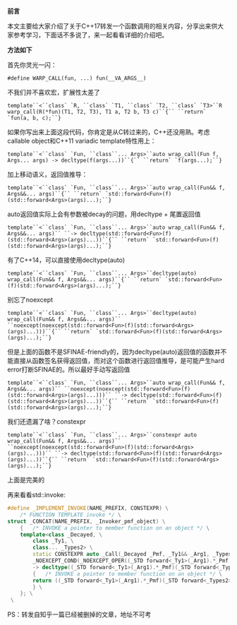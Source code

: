 **前言**

本文主要给大家介绍了关于C++17转发一个函数调用的相关内容，分享出来供大家参考学习，下面话不多说了，来一起看看详细的介绍吧。

**方法如下**

首先你灵光一闪：

```
#define WARP_CALL(fun, ...) fun(__VA_ARGS__)
```

不我们并不喜欢宏，扩展性太差了

```
template``<``class` `R, ``class` `T1, ``class` `T2, ``class` `T3>``R warp_call(R(*fun)(T1, T2, T3), T1 a, T2 b, T3 c)``{`` ``return` `fun(a, b, c);``}
```

如果你写出来上面这段代码，你肯定是从C转过来的，C++还没用熟。考虑callable object和C++11 variadic template特性用上：

```
template``<``class` `Fun, ``class``... Args>``auto wrap_call(Fun f, Args... args) -> decltype(f(args...))``{`` ``return` `f(args...);``}
```

加上移动语义，返回值推导：

```
template``<``class` `Fun, ``class``... Args>``auto wrap_call(Fun&& f, Args&&... args)``{`` ``return` `std::forward<Fun>(f)(std::forward<Args>(args)...);``}
```

auto返回值实际上会有参数被decay的问题，用decltype + 尾置返回值

```
template``<``class` `Fun, ``class``... Args>``auto wrap_call(Fun&& f, Args&&... args)`` ``-> decltype(std::forward<Fun>(f)(std::forward<Args>(args)...))``{`` ``return` `std::forward<Fun>(f)(std::forward<Args>(args)...);``}
```

有了C++14，可以直接使用decltype(auto)

```
template``<``class` `Fun, ``class``... Args>``decltype(auto) wrap_call(Fun&& f, Args&&... args)``{`` ``return` `std::forward<Fun>(f)(std::forward<Args>(args)...);``}
```

别忘了noexcept

```
template``<``class` `Fun, ``class``... Args>``decltype(auto) wrap_call(Fun&& f, Args&&... args)`` ``noexcept(noexcept(std::forward<Fun>(f)(std::forward<Args>(args)...)))``{`` ``return` `std::forward<Fun>(f)(std::forward<Args>(args)...);``}
```

但是上面的函数不是SFINAE-friendly的，因为decltype(auto)返回值的函数并不能直接从函数签名获得返回值，而对这个函数进行返回值推导，是可能产生hard error打断SFINAE的。所以最好手动写返回值

```
template``<``class` `Fun, ``class``... Args>``auto wrap_call(Fun&& f, Args&&... args)`` ``noexcept(noexcept(std::forward<Fun>(f)(std::forward<Args>(args)...)))`` ``-> decltype(std::forward<Fun>(f)(std::forward<Args>(args)...))``{`` ``return` `std::forward<Fun>(f)(std::forward<Args>(args)...);``}
```

我们还遗漏了啥？constexpr

```
template``<``class` `Fun, ``class``... Args>``constexpr auto wrap_call(Fun&& f, Args&&... args)`` ``noexcept(noexcept(std::forward<Fun>(f)(std::forward<Args>(args)...)))`` ``-> decltype(std::forward<Fun>(f)(std::forward<Args>(args)...))``{`` ``return` `std::forward<Fun>(f)(std::forward<Args>(args)...);``}
```

上面是完美的

再来看看std::invoke:

```C++
#define _IMPLEMENT_INVOKE(NAME_PREFIX, CONSTEXPR) \
	/* FUNCTION TEMPLATE invoke */ \
struct _CONCAT(NAME_PREFIX, _Invoker_pmf_object) \
	{	/* INVOKE a pointer to member function on an object */ \
	template<class _Decayed, \
		class _Ty1, \
		class... _Types2> \
		static CONSTEXPR auto _Call(_Decayed _Pmf, _Ty1&& _Arg1, _Types2&&... _Args2) \
		_NOEXCEPT_COND(_NOEXCEPT_OPER((_STD forward<_Ty1>(_Arg1).*_Pmf)(_STD forward<_Types2>(_Args2)...))) \
		-> decltype((_STD forward<_Ty1>(_Arg1).*_Pmf)(_STD forward<_Types2>(_Args2)...)) \
		{	/* INVOKE a pointer to member function on an object */ \
		return ((_STD forward<_Ty1>(_Arg1).*_Pmf)(_STD forward<_Types2>(_Args2)...)); \
		} \
	}; \
 \
```

PS：转发自知乎一篇已经被删掉的文章，地址不可考